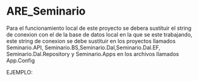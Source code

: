 # ARE_Seminario
Para el funcionamiento local de este proyecto se debera sustituir el string de conexion con el de la base de datos local en la que se este trabajando, este string de conexion se debe sustituir en los proyectos llamados Seminario.API, Seminario.BS,Seminario.Dal,Seminario.Dal.EF, Seminario.Dal.Repository y Seminario.Apps en los archivos llamados App.Config 

EJEMPLO:
 <connectionStrings>
    <add name="ARE_SeminarioEntities" connectionString="metadata=res://*/SeminarioModel.csdl|res://*/SeminarioModel.ssdl|res://*/SeminarioModel.msl;provider=System.Data.SqlClient;provider connection string=&quot;data source=***AQUI VA EL NOMBRE DE SU INSTANCIA****;initial catalog=ARE_Seminario;integrated security=True;MultipleActiveResultSets=True;App=EntityFramework&quot;" providerName="System.Data.EntityClient" />
  </connectionStrings>

